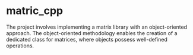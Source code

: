 # matric_cpp


The project involves implementing a matrix library with an object-oriented approach. The object-oriented methodology enables the creation of a dedicated class for matrices, where objects possess well-defined operations.
